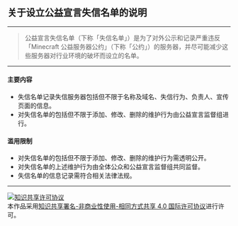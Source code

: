 ## 关于设立公益宣言失信名单的说明

-----

> 公益宣言失信名单（下称「失信名单」）是为了对外公示和记录严重违反「Minecraft 公益服务器公约」（下称「公约」）的服务器，并尽可能减少这些服务器对行业环境的破坏而设立的名单。

-----

#### 主要内容
* 失信名单记录失信服务器包括但不限于名称及域名、失信行为、负责人、宣传页面的信息。
* 对失信名单的包括但不限于添加、修改、删除的维护行为由公益宣言监督组进行。

#### 滥用限制
* 对失信名单的包括但不限于添加、修改、删除的维护行为需透明公开。
* 对失信名单的上述维护行为由全体公众和公益宣言监督组共同监督。
* 失信名单的信息记录需符合相关法律法规。


-----


<a rel="license" href="http://creativecommons.org/licenses/by-nc-sa/4.0/"><img alt="知识共享许可协议" style="border-width:0" src="https://i.creativecommons.org/l/by-nc-sa/4.0/88x31.png" /></a><br />本作品采用<a rel="license" href="http://creativecommons.org/licenses/by-nc-sa/4.0/">知识共享署名-非商业性使用-相同方式共享 4.0 国际许可协议</a>进行许可。
